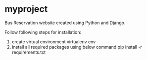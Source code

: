 # myproject
Bus Reservation website created using Python and Django.


Follow following steps for installation:

1. create virtual environment
virtualenv env
2. install all required packages using below command
pip install -r requirements.txt
